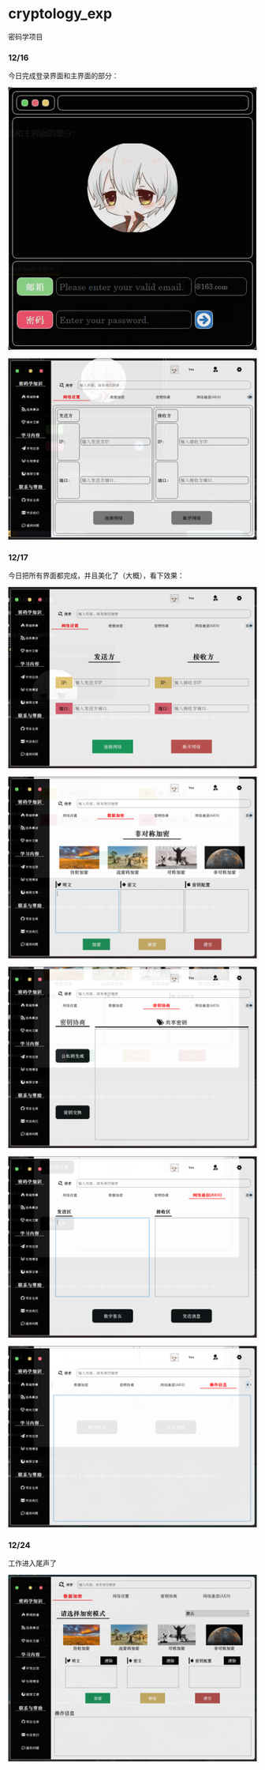 # cryptology_exp

密码学项目

### 12/16

今日完成登录界面和主界面的部分：

![image.png](./assets/1639662560341-image.png)

![image.png](./assets/1639662580337-image.png)

### 12/17

今日把所有界面都完成，并且美化了（大概），看下效果：

![image.png](./assets/1639723360786-image.png)

![image.png](./assets/1639723379807-image.png)

![image.png](./assets/1639723393960-image.png)

![image.png](./assets/1639723411769-image.png)

![image.png](./assets/1639723421412-image.png)

### 12/24

工作进入尾声了

![image.png](./assets/1640347746796-image.png)
